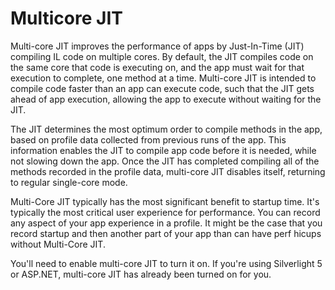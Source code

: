 # Multicore JIT

Multi-core JIT improves the performance of apps by Just-In-Time (JIT) compiling IL code on multiple cores. By default, the JIT compiles code on the same core that code is executing on, and the app must wait for that execution to complete, one method at a time. Multi-core JIT is intended to compile code faster than an app can execute code, such that the JIT gets ahead of app execution, allowing the app to execute without waiting for the JIT.

The JIT determines the most optimum order to compile methods in the app, based on profile data collected from previous runs of the app. This information enables the JIT to compile app code before it is needed, while not slowing down the app. Once the JIT has completed compiling all of the methods recorded in the profile data, multi-core JIT disables itself, returning to regular single-core mode.

Multi-Core JIT typically has the most significant benefit to startup time. It's typically the most critical user experience for performance. You can record any aspect of your app experience in a profile. It might be the case that you record startup and then another part of your app than can have perf hicups without Multi-Core JIT.

You'll need to enable multi-core JIT to turn it on. If you're using Silverlight 5 or ASP.NET, multi-core JIT has already been turned on for you.
